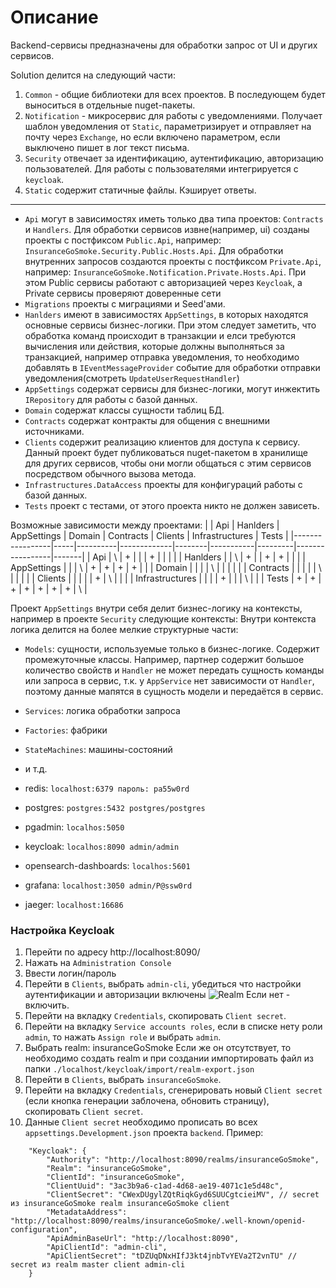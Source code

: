 # Описание

Backend-сервисы предназначены для обработки запрос от UI и других сервисов.

Solution делится на следующий части:
1) `Common` - общие библиотеки для всех проектов. В последующем будет выноситься в отдельные nuget-пакеты.
2) `Notification` - микросервис для работы с уведомлениями. Получает шаблон уведомления от `Static`, параметризирует и отправляет на почту через `Exchange`, но если включено параметром, если выключено пишет в лог текст письма.
3) `Security` отвечает за идентификацию, аутентификацию, авторизацию пользователей. Для работы с пользователями интегрируется с `keycloak`.
4) `Static` содержит статичные файлы. Кэширует ответы.  

-------------  
- `Api` могут в зависимостях иметь только два типа проектов: `Contracts` и `Handlers`. Для обработки сервисов извне(например, ui) созданы проекты с постфиксом `Public.Api`, например: `InsuranceGoSmoke.Security.Public.Hosts.Api`. Для обработки внутренних запросов создаются проекты с постфиксом `Private.Api`, например: `InsuranceGoSmoke.Notification.Private.Hosts.Api`. При этом Public сервисы работают с авторизацией через `Keycloak`, а Private сервисы проверяют доверенные сети
- `Migrations` проекты с миграциями и Seed'ами.
- `Hanlders` имеют в зависимостях `AppSettings`, в которых находятся основные сервисы бизнес-логики. При этом следует заметить, что обработка команд происходит в транзакции и елси требуются вычисления или действия, которые должны выполняться за транзакцией, например отправка уведомления, то необходимо добавлять в `IEventMessageProvider` событие для обработки отправки уведомления(смотреть `UpdateUserRequestHandler`)
- `AppSettings` содержат сервисы для бизнес-логики, могут инжектить `IRepository` для работы с базой данных.
- `Domain` содержат классы сущности таблиц БД.
- `Contracts` содержат контракты для общения с внешними источниками.
- `Clients` содержит реализацию клиентов для доступа к сервису. Данный проект будет публиковаться nuget-пакетом в хранилище для других сервисов, чтобы они могли общаться с этим сервисов посредством обычного вызова метода.
- `Infrastructures.DataAccess` проекты для конфигураций работы с базой данных.
- `Tests` проект с тестами, от этого проекта никто не должен зависеть.

Возможные зависимости между проектами:
|                 | Api | Hanlders | AppSettings | Domain | Contracts | Clients | Infrastructures | Tests |
|-----------------|-----|----------|-------------|--------|-----------|---------|-----------------|-------|
| Api             |  \  |     +    |             |        |     +     |         |                 |       |
| Hanlders        |     |     \    |      +      |        |     +     |    +    |                 |       |
| AppSettings     |     |          |      \      |    +   |     +     |    +    |        +        |       |
| Domain          |     |          |             |    \   |           |         |                 |       |
| Contracts       |     |          |             |        |     \     |         |                 |       |
| Clients         |     |          |             |        |     +     |    \    |                 |       |
| Infrastructures |     |          |             |    +   |           |         |        \        |       |
| Tests           |  +  |     +    |      +      |    +   |     +     |    +    |        +        |   \   |


Проект `AppSettings` внутри себя делит бизнес-логику на контексты, например  в проекте `Security` следующие контексты: 
Внутри контекста логика делится на более мелкие структурные части:
- `Models`: сущности, используемые только в бизнес-логике. Содержит промежуточные классы. Например, партнер содержит большое количество свойств и `Handler` не может передать сущность команды или запроса в сервис, т.к. у `AppService` нет зависимости от `Handler`, поэтому данные мапятся в сущность модели и передаётся в сервис.
- `Services`: логика обработки запроса
- `Factories`: фабрики
- `StateMachines`: машины-состояний
- и т.д.

- redis: `localhost:6379 пароль: pa55w0rd`
- postgres: `postgres:5432 postgres/postgres`
- pgadmin: `localhos:5050`
- keycloak: `localhos:8090 admin/admin`
- opensearch-dashboards: `localhos:5601`
- grafana: `localhost:3050 admin/P@ssw0rd`
- jaeger: `localhost:16686`

### Настройка Keycloak
1. Перейти по адресу http://localhost:8090/
2. Нажать на `Administration Console`
3. Ввести логин/пароль
4. Перейти в `Clients`, выбрать `admin-cli`, убедиться что настройки аутентификации и авторизации включены ![Realm](./documents/readme/realm.png) Если нет - включить. 
5. Перейти на вкладку `Credentials`, скопировать `Client secret`.
6. Перейти на вкладку `Service accounts roles`, если в списке нету роли `admin`, то нажать `Assign role` и выбрать `admin`.
4. Выбрать realm: insuranceGoSmoke Если же он отсутствует, то необходимо создать realm и при создании импортировать файл из папки `./localhost/keycloak/import/realm-export.json`
7. Перейти в `Clients`, выбрать `insuranceGoSmoke`.
8. Перейти на вкладку `Credentials`, сгенерировать новый `Client secret` (если кнопка генерации заблочена, обновить страницу), скопировать `Client secret`.
9. Данные `Client secret` необходимо прописать во всех `appsettings.Development.json` проекта `backend`. Пример:
```
    "Keycloak": {
        "Authority": "http://localhost:8090/realms/insuranceGoSmoke",
        "Realm": "insuranceGoSmoke",
        "ClientId": "insuranceGoSmoke",
        "ClientUuid": "3ac3b9a6-c1ad-4d68-ae19-4071c1e5d48c",
        "ClientSecret": "CWexDUgylZQtRiqkGyd6SUUCgtcieiMV", // secret из insuranceGoSmoke realm insuranceGoSmoke client 
        "MetadataAddress": "http://localhost:8090/realms/insuranceGoSmoke/.well-known/openid-configuration",
        "ApiAdminBaseUrl": "http://localhost:8090",
        "ApiClientId": "admin-cli",
        "ApiClientSecret": "tDZUqDNxHIfJ3kt4jnbTvYEVa2T2vnTU" // secret из realm master client admin-cli
    }
```

